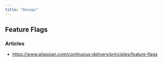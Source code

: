 ```yaml
---
title: "Devops"
---
```


## Feature Flags

### Articles

- https://www.atlassian.com/continuous-delivery/principles/feature-flags